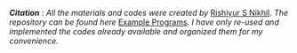 **_Citation_** : _All the materials and codes were created by_ [Rishiyur S Nikhil](https://github.com/rsnikhil). _The repository can be found here_ [Example Programs](https://github.com/rsnikhil/Bluespec_BSV_Tutorial/tree/master/Example_Programs). _I have only re-used and implemented the codes already available and organized them for my convenience._
